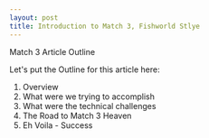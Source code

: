 ```yaml
---
layout: post
title: Introduction to Match 3, Fishworld Stlye
---
```


Match 3 Article Outline

  Let's put the Outline for this article here:
  1. Overview
  2. What were we trying to accomplish
  3. What were the technical challenges
  4. The Road to Match 3 Heaven
  5. Eh Voila - Success



[^fn-sample_footnote]: Handy! Now click the return link to go back.
